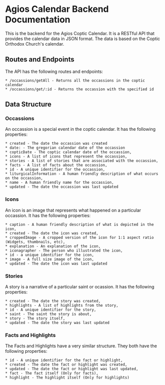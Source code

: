 # Agios Calendar Backend Documentation
This is the backend for the Agios Coptic Calendar. It is a RESTful API that provides the calendar data in JSON format. The data is based on the Coptic Orthodox Church's calendar.

## Routes and Endpoints
The API has the following routes and endpoints:

    * /occassions/getAll - Returns all the occassions in the coptic calendar
    * /occassions/get/:id - Returns the occassion with the specified id

## Data Structure

### Occassions
An occassion is a special event in the coptic calendar. It has the following properties:

    * created - The date the occassion was created
    * date: - The gregorian calendar date of the occassion
    * copticDate - The coptic calendar date of the occassion,
    * icons - A list of icons that represent the occassion,
    * stories - A list of stories that are associated with the occassion,
    * facts - A list of facts about the occassion,
    * id - A unique identifier for the occassion,
    * liturgicalInformation - A human friendly description of what occurs on the occassion,
    * name - A human friendly name for the occassion,
    * updated - The date the occassion was last updated

### Icons
An icon is an image that represents what happened on a particular occassion. It has the following properties:

    * caption - A human friendly description of what is depicted in the icon,
    * created - The date the icon was created,
    * croppedImage - A cropped version of the icon for 1:1 aspect ratio (Widgets, thumbnails, etc),
    * explanation - An explanation of the icon,
    * iconagrapher - The person who illustrated the icon,
    * id - a unique identifier for the icon,
    * image - A full size image of the icon,
    * updated - The date the icon was last updated

### Stories
A story is a narrative of a particular saint or ocassion. It has the following properties:

    * created - The date the story was created,
    * highlights - A list of highlights from the story,
    * id - A unique identifier for the story,
    * saint - The saint the story is about,
    * story - The story itself,
    * updated - The date the story was last updated

### Facts and Highlights
The Facts and Highlights have a very similar structure. They both have the following properties:

    * id - A unique identifier for the fact or highlight,
    * created - The date the fact or highlight was created,
    * updated - The date the fact or highlight was last updated,
    * fact - The fact itself (Only for facts),
    * highlight - The highlight itself (Only for highlights)